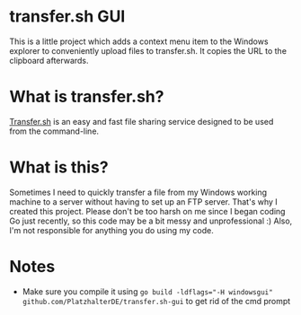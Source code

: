 # transfer.sh GUI
This is a little project which adds a context menu item to the Windows explorer to conveniently upload files to transfer.sh. It copies the URL to the clipboard afterwards.

# What is transfer.sh?
[Transfer.sh](https://github.com/dutchcoders/transfer.sh "Github Repo") is an easy and fast file sharing service designed to be used from the command-line.

# What is this?
Sometimes I need to quickly transfer a file from my Windows working machine to a server without having to set up an FTP server. That's why I created this project.
Please don't be too harsh on me since I began coding Go just recently, so this code may be a bit messy and unprofessional :)
Also, I'm not responsible for anything you do using my code.

# Notes
- Make sure you compile it using `go build -ldflags="-H windowsgui" github.com/PlatzhalterDE/transfer.sh-gui` to get rid of the cmd prompt

